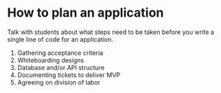 # How to plan an application

Talk with students about what steps need to be taken before you write a single line of code for an application.

1. Gathering acceptance criteria
1. Whiteboarding designs
1. Database and/or API structure
1. Documenting tickets to deliver MVP
1. Agreeing on division of labor
